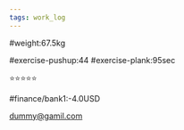 ```yaml
---
tags: work_log
---
```


#weight:67.5kg

#exercise-pushup:44
#exercise-plank:95sec


⭐⭐⭐⭐⭐

#finance/bank1:-4.0USD

dummy@gamil.com

